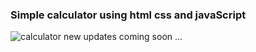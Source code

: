 ### Simple calculator using html css and javaScript
![calculator](https://user-images.githubusercontent.com/20128950/114868240-fd784c80-9df5-11eb-97b3-6b60a90c6a45.png)
new updates coming soon ...
